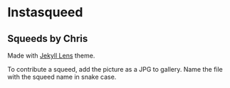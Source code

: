 # Instasqueed
## Squeeds by Chris

Made with [Jekyll Lens](https://gitlab.com/andrewbanchich/lens-jekyll-theme) theme.

To contribute a squeed, add the picture as a JPG to gallery. Name the file with the squeed name in snake case.
